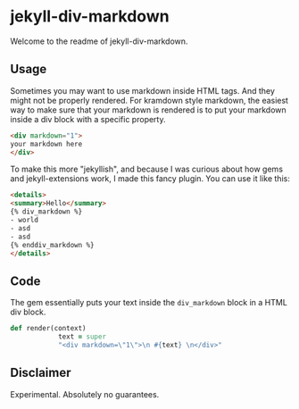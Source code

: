 # jekyll-div-markdown

Welcome to the readme of jekyll-div-markdown.

## Usage

Sometimes you may want to use markdown inside HTML tags. And they might not be properly rendered. For kramdown style markdown, the easiest way to make sure that your markdown is rendered is to put your markdown inside a div block with a specific property.

```HTML
<div markdown="1">
your markdown here
</div>
```

To make this more "jekyllish", and because I was curious about how gems and jekyll-extensions work, I made this fancy plugin. You can use it like this:

```HTML
<details>
<summary>Hello</summary>
{% div_markdown %}
- world
- asd
- asd
{% enddiv_markdown %}
</details>
```

## Code

The gem essentially puts your text inside the `div_markdown` block in a HTML div block.

```ruby
def render(context)
            text = super
            "<div markdown=\"1\">\n #{text} \n</div>"
```

## Disclaimer

Experimental. Absolutely no guarantees.
